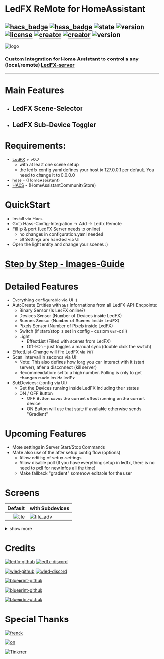 # LedFX ReMote for HomeAssistant

[![hacs_badge](https://img.shields.io/badge/HACS-Custom-blue.svg?logo=home-assistant&logoColor=white)](https://github.com/custom-components/hacs) [![hass_badge](https://img.shields.io/badge/HASS-Integration-blue.svg?logo=home-assistant&logoColor=white)](https://github.com/custom-components/hacs) ![state](https://img.shields.io/badge/STATE-beta-blue.svg?logo=github&logoColor=white) ![version](https://img.shields.io/github/v/release/YeonV/ledfxrm?label=VERSION&logo=git&logoColor=white) [![license](https://img.shields.io/badge/LICENSE-MIT-blue.svg?logo=github&logoColor=white)](https://github.com/YeonV/ledfxrm/blob/main/LICENSE) [![creator](https://img.shields.io/badge/CREATOR-Yeon-blue.svg?logo=github&logoColor=white)](https://github.com/YeonV) [![creator](https://img.shields.io/badge/A.K.A-Blade-darkred.svg?logo=github&logoColor=white)](https://github.com/YeonV) 
![version](https://img.shields.io/github/workflow/status/YeonV/ledfxrm/Cron%20actions?label=HACS%20Cron&logo=github-actions&logoColor=white)
---

![logo](https://user-images.githubusercontent.com/28861537/99007089-cac6e100-2543-11eb-99d3-01bf0b487d29.png)


### [Custom Integration](https://github.com/hacs/integration) for [Home Assistant](https://github.com/home-assistant) to control a any (local/remote) [LedFX-server](https://github.com/ahodges9/LedFx)
---

# Main Features

- ## LedFX Scene-Selector
- ## LedFX Sub-Device Toggler

# Requirements:

- [LedFX](https://github.com/ahodges9/LedFx) > v0.7
  - with at least one scene setup
  - the ledfx config yaml defines your host to 127.0.0.1 per default. You need to change it to  0.0.0.0
- [hass](https://github.com/home-assistant) - (HomeAssistant)
- [HACS](https://hacs.xyz/) - (HomeAssistantCommunityStore)

# QuickStart

- Install via Hacs
- Goto Hass-Config-Integration -> Add -> Ledfx Remote
- Fill Ip & port (LedFX Server needs to online)
  - no changes in configuration.yaml needed 
  - all Settings are handled via UI
- Open the light entity and change your scenes :)

# [Step by Step - Images-Guide](https://github.com/YeonV/ledfxrm/wiki/Step-by-Step-Images)


# Detailed Features

- Everything configurable via UI :)
- AutoCreate Entities with `GET` Informations from all LedFX-API-Endpoints:
  - Binary Sensor (Is LedFX online?)
  - Devices Sensor (Number of Devices inside LedFX)
  - Scenes Sensor (Number of Scenes inside LedFX)
  - Pixels Sensor (Number of Pixels inside LedFX)
  - Switch (if start/stop is set in config - custom `GET`-call)
  - Light 
    - EffectList (Filled with scenes from LedFX)
    - Off->On - just toggles a manual sync (double click the switch)
- EffectList-Change will fire LedFX via `PUT`
- Scan_intervall in seconds via UI:
  - Note: This also defines how long you can interact with it (start server), after a disconnect (kill server)
  - Recommendation: set to a high number. Polling is only to get changes made inside ledFx.
- SubDevices: (config via UI)
  - Get the Devices running inside LedFX including their states
  - ON / OFF Button
    - OFF Button saves the current effect running on the current device
    - ON Button will use that state if available otherwise sends "Gradient"

# Upcoming Features

- More settings in Server Start/Stop Commands
- Make also use of the after setup config flow (options)
  - Allow editing of setup-settings
  - Allow disable poll (If you have everything setup in ledfx, there is no need to poll for new infos all the time)
  - Make fallback "gradient" somehow editable for the user


# Screens
|Default|with Subdevices|
|---:|:---|
| ![tile](https://github.com/YeonV/ledfxrm/raw/main/docs/tile.png) | ![tile_adv](https://github.com/YeonV/ledfxrm/raw/main/docs/tile_adv.png) |

<details><summary>show more</summary>
<p>
Default:

![setup](https://github.com/YeonV/ledfxrm/raw/main/docs/setup.png) 

![main](https://github.com/YeonV/ledfxrm/raw/main/docs/main.png)

![scene_selector_1](https://github.com/YeonV/ledfxrm/raw/main/docs/scene_selector_1.png)

![scene_selector_2](https://github.com/YeonV/ledfxrm/raw/main/docs/scene_selector_2.png)

With Subdevices:

![setup_adv](https://github.com/YeonV/ledfxrm/raw/main/docs/setup_adv.png)

![main_adv](https://github.com/YeonV/ledfxrm/raw/main/docs/main_adv.png)

![subdevices](https://github.com/YeonV/ledfxrm/raw/main/docs/subdevice.png)

</p>
</details>


# Credits

[![ledfx-github](https://img.shields.io/badge/Github-LedFX-blue.svg?logo=github&logoColor=white)](https://github.com/ahodges9/LedFx/tree/dev/ledfx) [![ledfx-discord](https://img.shields.io/badge/Discord-LedFX-blue.svg?logo=discord&logoColor=white)](https://discord.gg/wJ755dY)

[![wled-github](https://img.shields.io/badge/Github-WLED-blue.svg?logo=github&logoColor=white)](https://github.com/Aircoookie/WLED) [![wled-discord](https://img.shields.io/badge/Discord-WLED-blue.svg?logo=discord&logoColor=white)](https://discord.gg/KuqP7NE)

[![blueprint-github](https://img.shields.io/badge/Github-HomeAssistant-blue.svg?logo=github&logoColor=white)](https://github.com/home-assistant)

[![blueprint-github](https://img.shields.io/badge/Github-HACS-blue.svg?logo=github&logoColor=white)](https://github.com/hacs/)

[![blueprint-github](https://img.shields.io/badge/Github-blueprint-blue.svg?logo=github&logoColor=white)](https://github.com/custom-components/blueprint)


# Special Thanks

[![frenck](https://img.shields.io/badge/Github-Frenck-blue.svg?logo=github&logoColor=white)](https://github.com/frenck)

[![on](https://img.shields.io/badge/Github-On-blue.svg?logo=github&logoColor=white)](https://github.com/OnFreund)

[![Tinkerer](https://img.shields.io/badge/Github-Tinkerer-blue.svg?logo=github&logoColor=white)](https://github.com/DubhAd)
